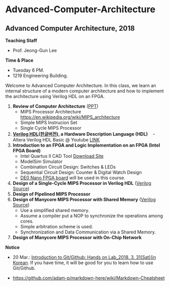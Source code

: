 # Advanced-Computer-Architecture

## Advanced Computer Architecture, 2018

**Teaching Staff**
  - Prof. Jeong-Gun Lee
  
**Time & Place**
  - Tuesday 6 PM.
  - 1219 Engineering Building.

Welcome to Advanced Computer Architecture. In this class, we learn an internal structure of a modern computer architecture and how to implement the architecture using Verilog HDL on an FPGA.

1. **Review of Computer Architecture** ([PPT](https://github.com/jeonggunlee/Advanced-Computer-Architecture/blob/master/PPTs/01_ACA_MIPS_SIMPLE_REVIEW.pptx))
    - MIPS Processor Architecture https://en.wikipedia.org/wiki/MIPS_architecture
    - Simple MIPS Instrucion Set
    - Single Cycle MIPS Processor
2. **[Verilog HDL](https://en.wikipedia.org/wiki/Verilog)([한글버전](https://ko.wikipedia.org/wiki/%EB%B2%A0%EB%A6%B4%EB%A1%9C%EA%B7%B8)), a Hardware Description Language (HDL)**
    - Altera Verilog HDL Basic @ Youtube [LINK](https://www.youtube.com/watch?v=PJGvZSlsLKs)
3. **Introduction to an FPGA and Logic Implementation on an FPGA (Intel FPGA Board)**
    - Intel Quartus II CAD Tool [Download Site](https://www.altera.com/downloads/download-center.html)
    - ModelSim Simulator
    - Combination Circuit Design: Switches & LEDs
    - Sequential Circuit Design: Counter & Digital Watch Design
    - [DE0 Nano FPGA board](http://www.terasic.com.tw/cgi-bin/page/archive.pl?Language=English&CategoryNo=165&No=593&PartNo=1) will be used in this course.
4. **Design of a Single-Cycle MIPS Processor in Verilog HDL** ([Verilog Source](https://github.com/jeonggunlee/Advanced-Computer-Architecture/tree/master/single_cycle_mips))
5. **Design of Pipelined MIPS Processor**
6. **Design of Manycore MIPS Processor with Shared Memory** ([Verilog Source](https://github.com/jeonggunlee/Advanced-Computer-Architecture/tree/master/single_cycle_manycore))
    - Use a simplified shared memory.
    - Assume a compiler put a NOP to synchronize the operations among cores.
    - Simple arbitration scheme is used.
    - Synchronization and Data Communication via a Shared Memory.
7. **Design of Manycore MIPS Processor with On-Chip Network**



**Notice**
 - 20 Mar.: [Introduction to Git/Github: Hands on Lab_2018. 3. 31(Sat)(in Korean](https://docs.google.com/forms/d/e/1FAIpQLSfOOPkLq3dBOY98yRz9qHggdRZH1G9oL1A4YowY2ov2ZoLb0w/viewform). If you have time, it will be good for you to learn how to use Git/Github.
 
 

* https://github.com/adam-p/markdown-here/wiki/Markdown-Cheatsheet
